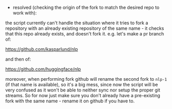
- resolved (checking the origin of the fork to match the desired repo to work with):

the script currently can't handle the situation where it tries to fork a repository with an already existing repository of the same name - it checks that this repo already exists, and doesn't fork it. e.g. let's make a pr branch of:

https://github.com/kasparlund/nlp

and then of:

https://github.com/huggingface/nlp

moreover, when performing fork github will rename the second fork to `nlp-1` (if that name is available), so it's a big mess, since now the script will be very confused as it won't be able to neither sync nor setup the proper git streams. So for now just make sure you don't already have a pre-existing fork with the same name - rename it on github if you have to.

